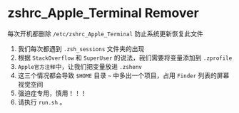 # zshrc_Apple_Terminal Remover

每次开机都删除 `/etc/zshrc_Apple_Terminal` 防止系统更新恢复此文件

1. 我们每次都遇到 `.zsh_sessions` 文件夹的出现
2. 根据 `StackOverflow` 和 `SuperUser` 的说法，我们需要将变量添加到 `.zprofile`
3. `Apple官方注释`中，让我们把变量放进 `.zshenv`
4. 这三个情况都会导致 `$HOME` 目录 `~` 中多出一个项目，占用 `Finder` 列表的屏幕视觉空间
5. 强迫症专用，慎用！！！
6. 请执行 `run.sh` 。